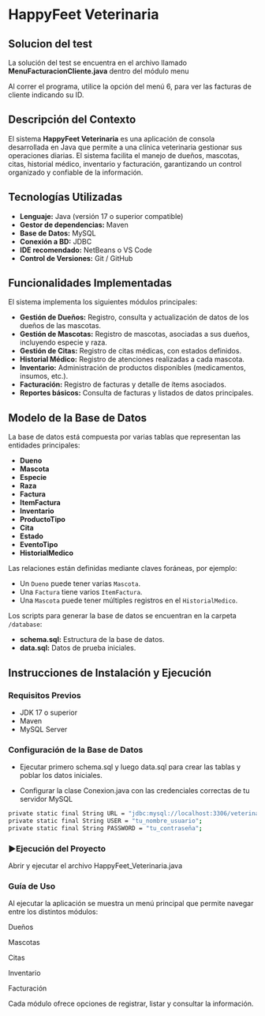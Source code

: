 # HappyFeet Veterinaria
## Solucion del test
La solución del test se encuentra en el archivo llamado **MenuFacturacionCliente.java**  dentro del módulo menu

Al correr el programa, utilice la opción del menú 6, para ver las facturas de cliente indicando su ID.

## Descripción del Contexto
El sistema **HappyFeet Veterinaria** es una aplicación de consola desarrollada en Java que permite a una clínica veterinaria gestionar sus operaciones diarias. El sistema facilita el manejo de dueños, mascotas, citas, historial médico, inventario y facturación, garantizando un control organizado y confiable de la información.

## Tecnologías Utilizadas
- **Lenguaje:** Java (versión 17 o superior compatible)
- **Gestor de dependencias:** Maven
- **Base de Datos:** MySQL
- **Conexión a BD:** JDBC
- **IDE recomendado:** NetBeans o VS Code
- **Control de Versiones:** Git / GitHub

## Funcionalidades Implementadas
El sistema implementa los siguientes módulos principales:

- **Gestión de Dueños:** Registro, consulta y actualización de datos de los dueños de las mascotas.
- **Gestión de Mascotas:** Registro de mascotas, asociadas a sus dueños, incluyendo especie y raza.
- **Gestión de Citas:** Registro de citas médicas, con estados definidos.
- **Historial Médico:** Registro de atenciones realizadas a cada mascota.
- **Inventario:** Administración de productos disponibles (medicamentos, insumos, etc.).
- **Facturación:** Registro de facturas y detalle de ítems asociados.
- **Reportes básicos:** Consulta de facturas y listados de datos principales.

## Modelo de la Base de Datos
La base de datos está compuesta por varias tablas que representan las entidades principales:

- **Dueno**
- **Mascota**
- **Especie**
- **Raza**
- **Factura**
- **ItemFactura**
- **Inventario**
- **ProductoTipo**
- **Cita**
- **Estado**
- **EventoTipo**
- **HistorialMedico**

Las relaciones están definidas mediante claves foráneas, por ejemplo:
- Un `Dueno` puede tener varias `Mascota`.
- Una `Factura` tiene varios `ItemFactura`.
- Una `Mascota` puede tener múltiples registros en el `HistorialMedico`.

Los scripts para generar la base de datos se encuentran en la carpeta `/database`:
- **schema.sql:** Estructura de la base de datos.
- **data.sql:** Datos de prueba iniciales.

## Instrucciones de Instalación y Ejecución

### Requisitos Previos
- JDK 17 o superior
- Maven
- MySQL Server


### Configuración de la Base de Datos

- Ejecutar primero schema.sql y luego data.sql para crear las tablas y poblar los datos iniciales.

- Configurar la clase Conexion.java con las credenciales correctas de tu servidor MySQL

```bash
private static final String URL = "jdbc:mysql://localhost:3306/veterinaria";
private static final String USER = "tu_nombre_usuario";
private static final String PASSWORD = "tu_contraseña";
```

### ▶Ejecución del Proyecto

Abrir y ejecutar el archivo HappyFeet_Veterinaria.java

### Guía de Uso

Al ejecutar la aplicación se muestra un menú principal que permite navegar entre los distintos módulos:

Dueños

Mascotas

Citas

Inventario

Facturación

Cada módulo ofrece opciones de registrar, listar y consultar la información.